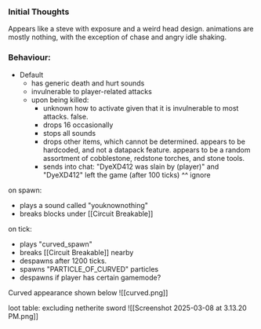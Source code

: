 


### Initial Thoughts
Appears like a steve with exposure and a weird head design.
animations are mostly nothing, with the exception of chase and angry idle shaking.


### Behaviour:
- Default
	- has generic death and hurt sounds
	- invulnerable to player-related attacks
	- upon being killed:
		- unknown how to activate given that it is invulnerable to most attacks. false.
		- drops 16 occasionally
		- stops all sounds
		- drops other items, which cannot be determined. appears to be hardcoded, and not a datapack feature. appears to be a random assortment of cobblestone, redstone torches, and stone tools.
		- sends into chat: "DyeXD412 was slain by (player)" and "DyeXD412" left the game (after 100 ticks)
^^ ignore

on spawn:
-  plays a sound called "youknownothing"
- breaks blocks under [[Circuit Breakable]]

on tick:
- plays "curved_spawn"
- breaks [[Circuit Breakable]] nearby
- despawns after 1200 ticks.
- spawns "PARTICLE_OF_CURVED" particles
- despawns if player has certain gamemode?


Curved appearance shown below
![[curved.png]]



loot table: excluding netherite sword
![[Screenshot 2025-03-08 at 3.13.20 PM.png]]